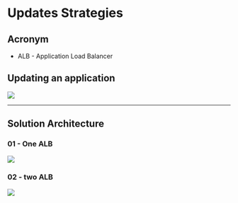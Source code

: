 # Updates Strategies

## Acronym
* ALB - Application Load Balancer

## Updating an application
[<img src="https://i.imgur.com/efNhMPU.png">](https://i.imgur.com/efNhMPU.png)

---

## Solution Architecture
### 01 - One ALB
[<img src="https://i.imgur.com/pPMplOQ.png">](https://i.imgur.com/pPMplOQ.png)

### 02 - two ALB
[<img src="https://i.imgur.com/WlkF7N9.png">](https://i.imgur.com/WlkF7N9.png)
